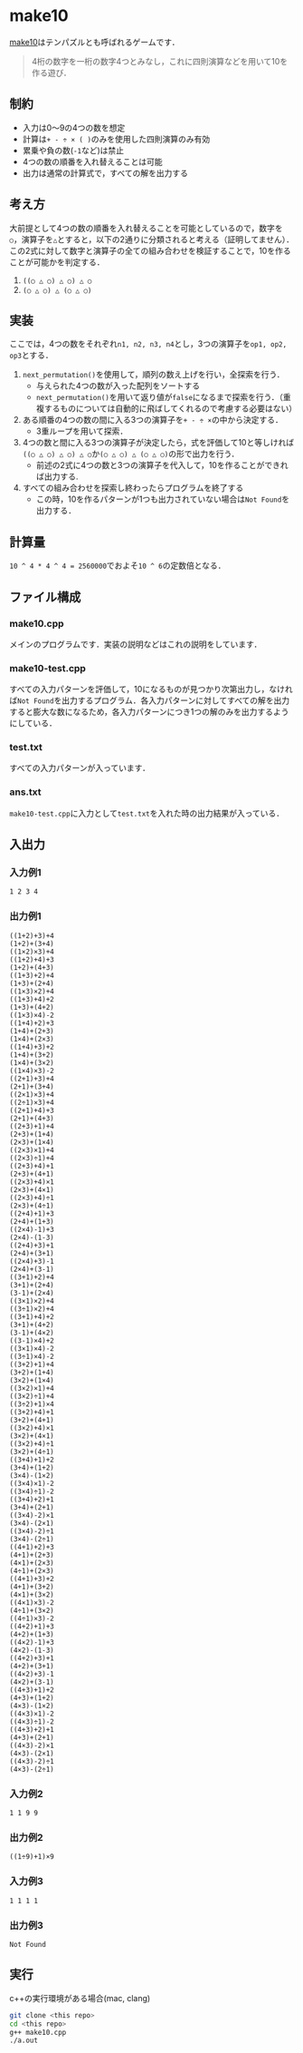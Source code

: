 # make10
[make10](https://ja.wikipedia.org/wiki/%E3%83%86%E3%83%B3%E3%83%91%E3%82%BA%E3%83%AB)はテンパズルとも呼ばれるゲームです．
>4桁の数字を一桁の数字4つとみなし，これに四則演算などを用いて10を作る遊び．

## 制約
- 入力は0〜9の4つの数を想定
- 計算は`+ - ÷ × ( )`のみを使用した四則演算のみ有効
- 累乗や負の数(`-1`など)は禁止
- 4つの数の順番を入れ替えることは可能
- 出力は通常の計算式で，すべての解を出力する

## 考え方
大前提として4つの数の順番を入れ替えることを可能としているので，数字を`○`，演算子を`△`とすると，以下の2通りに分類されると考える（証明してません）．この2式に対して数字と演算子の全ての組み合わせを検証することで，10を作ることが可能かを判定する．
  1. `((○ △ ○) △ ○) △ ○`
  2. `(○ △ ○) △ (○ △ ○)`

## 実装
ここでは，4つの数をそれぞれ`n1, n2, n3, n4`とし，3つの演算子を`op1, op2, op3`とする．
1. `next_permutation()`を使用して，順列の数え上げを行い，全探索を行う．
   - 与えられた4つの数が入った配列をソートする
   - `next_permutation()`を用いて返り値が`false`になるまで探索を行う．（重複するものについては自動的に飛ばしてくれるので考慮する必要はない）
2. ある順番の4つの数の間に入る3つの演算子を`+ - ÷ ×`の中から決定する．
   - 3重ループを用いて探索．
3. 4つの数と間に入る3つの演算子が決定したら，式を評価して10と等しければ`((○ △ ○) △ ○) △ ○`か`(○ △ ○) △ (○ △ ○)`の形で出力を行う．
   - 前述の2式に4つの数と3つの演算子を代入して，10を作ることができれば出力する.
4. すべての組み合わせを探索し終わったらプログラムを終了する
   - この時，10を作るパターンが1つも出力されていない場合は`Not Found`を出力する．

## 計算量
`10 ^ 4 * 4 ^ 4 = 2560000`でおよそ`10 ^ 6`の定数倍となる．

## ファイル構成
### make10.cpp
メインのプログラムです．実装の説明などはこれの説明をしています．


### make10-test.cpp
すべての入力パターンを評価して，10になるものが見つかり次第出力し，なければ`Not Found`を出力するプログラム．各入力パターンに対してすべての解を出力すると膨大な数になるため，各入力パターンにつき1つの解のみを出力するようにしている．

### test.txt
すべての入力パターンが入っています．

### ans.txt
`make10-test.cpp`に入力として`test.txt`を入れた時の出力結果が入っている．

## 入出力
### 入力例1
`1 2 3 4`
### 出力例1
```
((1+2)+3)+4
(1+2)+(3+4)
((1×2)×3)+4
((1+2)+4)+3
(1+2)+(4+3)
((1+3)+2)+4
(1+3)+(2+4)
((1×3)×2)+4
((1+3)+4)+2
(1+3)+(4+2)
((1×3)×4)-2
((1+4)+2)+3
(1+4)+(2+3)
(1×4)+(2×3)
((1+4)+3)+2
(1+4)+(3+2)
(1×4)+(3×2)
((1×4)×3)-2
((2+1)+3)+4
(2+1)+(3+4)
((2×1)×3)+4
((2÷1)×3)+4
((2+1)+4)+3
(2+1)+(4+3)
((2+3)+1)+4
(2+3)+(1+4)
(2×3)+(1×4)
((2×3)×1)+4
((2×3)÷1)+4
((2+3)+4)+1
(2+3)+(4+1)
((2×3)+4)×1
(2×3)+(4×1)
((2×3)+4)÷1
(2×3)+(4÷1)
((2+4)+1)+3
(2+4)+(1+3)
((2×4)-1)+3
(2×4)-(1-3)
((2+4)+3)+1
(2+4)+(3+1)
((2×4)+3)-1
(2×4)+(3-1)
((3+1)+2)+4
(3+1)+(2+4)
(3-1)+(2×4)
((3×1)×2)+4
((3÷1)×2)+4
((3+1)+4)+2
(3+1)+(4+2)
(3-1)+(4×2)
((3-1)×4)+2
((3×1)×4)-2
((3÷1)×4)-2
((3+2)+1)+4
(3+2)+(1+4)
(3×2)+(1×4)
((3×2)×1)+4
((3×2)÷1)+4
((3÷2)+1)×4
((3+2)+4)+1
(3+2)+(4+1)
((3×2)+4)×1
(3×2)+(4×1)
((3×2)+4)÷1
(3×2)+(4÷1)
((3+4)+1)+2
(3+4)+(1+2)
(3×4)-(1×2)
((3×4)×1)-2
((3×4)÷1)-2
((3+4)+2)+1
(3+4)+(2+1)
((3×4)-2)×1
(3×4)-(2×1)
((3×4)-2)÷1
(3×4)-(2÷1)
((4+1)+2)+3
(4+1)+(2+3)
(4×1)+(2×3)
(4÷1)+(2×3)
((4+1)+3)+2
(4+1)+(3+2)
(4×1)+(3×2)
((4×1)×3)-2
(4÷1)+(3×2)
((4÷1)×3)-2
((4+2)+1)+3
(4+2)+(1+3)
((4×2)-1)+3
(4×2)-(1-3)
((4+2)+3)+1
(4+2)+(3+1)
((4×2)+3)-1
(4×2)+(3-1)
((4+3)+1)+2
(4+3)+(1+2)
(4×3)-(1×2)
((4×3)×1)-2
((4×3)÷1)-2
((4+3)+2)+1
(4+3)+(2+1)
((4×3)-2)×1
(4×3)-(2×1)
((4×3)-2)÷1
(4×3)-(2÷1)
```

### 入力例2
`1 1 9 9`

### 出力例2
`((1÷9)+1)×9`

### 入力例3
`1 1 1 1`

### 出力例3
`Not Found`

## 実行
c++の実行環境がある場合(mac, clang)
```sh
git clone <this repo>
cd <this repo>
g++ make10.cpp
./a.out
```